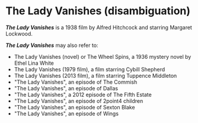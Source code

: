 # The Lady Vanishes (disambiguation)

***The Lady Vanishes***  is a 1938 film by Alfred Hitchcock and starring Margaret Lockwood.

***The Lady Vanishes***  may also refer to:

 - The Lady Vanishes (novel) or The Wheel Spins, a 1936 mystery novel by Ethel Lina White
 - The Lady Vanishes (1979 film), a film starring Cybill Shepherd
 - The Lady Vanishes (2013 film), a film starring Tuppence Middleton
 - "The Lady Vanishes", an episode of The Commish
 - "The Lady Vanishes", an episode of Dallas
 - "The Lady Vanishes", a 2012 episode of The Fifth Estate
 - "The Lady Vanishes", an episode of 2point4 children
 - "The Lady Vanishes", an episode of Sexton Blake
 - "The Lady Vanishes", an episode of Wings

